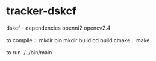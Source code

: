 # tracker-dskcf
dskcf - dependencies openni2 opencv2.4

to compile：
mkdir bin
mkdir build
cd build
cmake ..
make

to run 
./../bin/main
